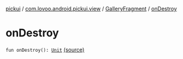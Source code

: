 [pickui](../../index.md) / [com.lovoo.android.pickui.view](../index.md) / [GalleryFragment](index.md) / [onDestroy](./on-destroy.md)

# onDestroy

`fun onDestroy(): `[`Unit`](https://kotlinlang.org/api/latest/jvm/stdlib/kotlin/-unit/index.html) [(source)](https://github.com/lovoo/android-pickpic/blob/master/pickui/pickui/src/main/kotlin/com/lovoo/android/pickui/view/GalleryFragment.kt#L127)